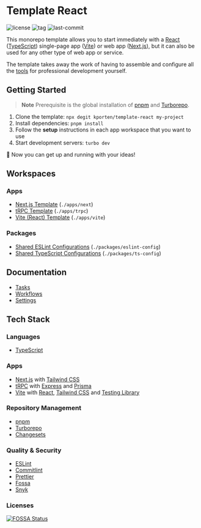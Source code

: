 # Template React

![license](https://img.shields.io/github/license/kporten/template-react?style=for-the-badge)
![tag](https://img.shields.io/github/v/tag/kporten/template-react?style=for-the-badge)
![last-commit](https://img.shields.io/github/last-commit/kporten/template-react?style=for-the-badge)

This monorepo template allows you to start immediately with a [React](https://reactjs.org) ([TypeScript](https://www.typescriptlang.org)) single-page app ([Vite](https://vitejs.dev)) or web app ([Next.js](https://nextjs.org)), but it can also be used for any other type of web app or service.

The template takes away the work of having to assemble and configure all the [tools](#tech-stack) for professional development yourself.

## Getting Started

> **Note**
> Prerequisite is the global installation of [pnpm](https://pnpm.io/installation) and [Turborepo](https://turbo.build/repo/docs/faq#should-i-install-turborepo-globally).

1. Clone the template: `npx degit kporten/template-react my-project`
2. Install dependencies: `pnpm install`
3. Follow the **setup** instructions in each app workspace that you want to use
4. Start development servers: `turbo dev`

:rocket: Now you can get up and running with your ideas!

## Workspaces

### Apps

- [Next.js Template](./apps/next/README.md) (`./apps/next`)
- [tRPC Template](./apps/trpc/README.md) (`./apps/trpc`)
- [Vite (React) Template](./apps/vite/README.md) (`./apps/vite`)

### Packages

- [Shared ESLint Configurations](./packages/eslint-config/README.md) (`./packages/eslint-config`)
- [Shared TypeScript Configurations](./packages/ts-config/README.md) (`./packages/ts-config`)

## Documentation

- [Tasks](./docs/tasks.md)
- [Workflows](./docs/workflows.md)
- [Settings](./docs/settings.md)

## Tech Stack

### Languages

- [TypeScript](https://www.typescriptlang.org)

### Apps

- [Next.js](https://nextjs.org) with [Tailwind CSS](https://tailwindcss.com)
- [tRPC](https://trpc.io) with [Express](https://expressjs.com) and [Prisma](https://www.prisma.io)
- [Vite](https://vitejs.dev) with [React](https://reactjs.org), [Tailwind CSS](https://tailwindcss.com) and [Testing Library](https://testing-library.com)

### Repository Management

- [pnpm](https://pnpm.io)
- [Turborepo](https://turborepo.org)
- [Changesets](https://github.com/changesets/changesets)

### Quality & Security

- [ESLint](https://eslint.org)
- [Commitlint](https://commitlint.js.org)
- [Prettier](https://prettier.io)
- [Fossa](https://fossa.com)
- [Snyk](https://snyk.io)

### Licenses

[![FOSSA Status](https://app.fossa.com/api/projects/custom%2B27173%2Fgithub.com%2Fkporten%2Ftemplate-react.svg?type=large)](https://app.fossa.com/projects/custom%2B27173%2Fgithub.com%2Fkporten%2Ftemplate-react?ref=badge_large)
